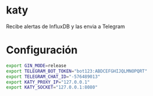 # katy
Recibe alertas de InfluxDB y las envia a Telegram

# Configuración
```bash
export GIN_MODE=release
export TELEGRAM_BOT_TOKEN="bot123:ABDCEFGHIJQLMNOPQRT"
export TELEGRAM_CHAT_ID="-576489013"
export KATY_PROXY_IP="127.0.0.1"
export KATY_SOCKET="127.0.0.1:8080"
```
